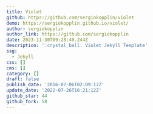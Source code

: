 ```yaml
---
title: Violet
github: https://github.com/sergiokopplin/violet
demo: https://sergiokopplin.github.io/violet/
author: sergiokopplin
author_link: https://github.com/sergiokopplin
date: 2023-11-30T09:28:40.244Z
description: ':crystal_ball: Violet Jekyll Template'
ssg:
  - Jekyll
css: []
cms: []
category: []
draft: false
publish_date: '2016-07-06T02:09:17Z'
update_date: '2022-07-26T16:21:12Z'
github_star: 44
github_fork: 58
---
```


